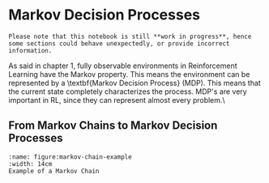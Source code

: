 # Markov Decision Processes

```{warning}
Please note that this notebook is still **work in progress**, hence some sections could behave unexpectedly, or provide incorrect information.
```

As said in chapter 1, fully observable environments in Reinforcement Learning have the Markov property. This means the environment can be represented by a \textbf{Markov Decision Process} (MDP). This means that the current state completely characterizes the process. MDP's are very important in RL, since they can represent almost every problem.\\

## From Markov Chains to Markov Decision Processes

```{figure} ../../images/intro-to-rl/markov-chain-example.png
:name: figure:markov-chain-example
:width: 14cm
Example of a Markov Chain
```